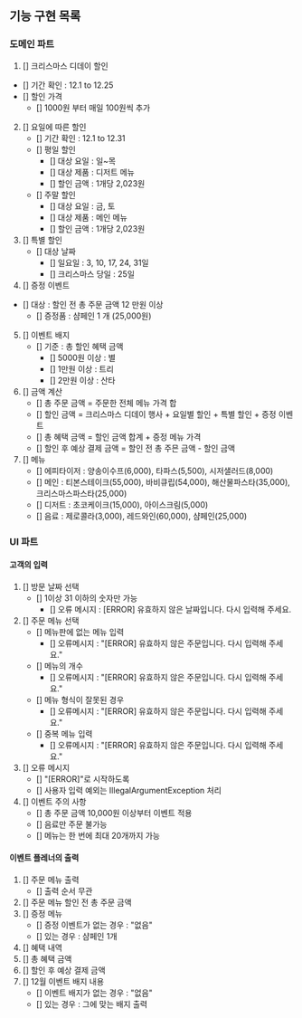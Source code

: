 ## 기능 구현 목록

### 도메인 파트
1. [] 크리스마스 디데이 할인
  - [] 기간 확인 : 12.1 to 12.25
  - [] 할인 가격
    - [] 1000원 부터 매일 100원씩 추가
2. [] 요일에 따른 할인
   - [] 기간 확인 : 12.1 to 12.31
   - [] 평일 할인
     - [] 대상 요일 : 일~목
     - [] 대상 제품 : 디저트 메뉴
     - [] 할인 금액 : 1개당 2,023원
   - [] 주말 할인
     - [] 대상 요일 : 금, 토
     - [] 대상 제품 : 메인 메뉴
     - [] 할인 금액 : 1개당 2,023원
3. [] 특별 할인 
   - [] 대상 날짜
     - [] 일요일 : 3, 10, 17, 24, 31일
     - [] 크리스마스 당일 : 25일
4. [] 증정 이벤트
  - [] 대상 : 할인 전 총 주문 금액 12 만원 이상
    - [] 증정품 : 샴페인 1 개 (25,000원)
5. [] 이벤트 배지
   - [] 기준 : 총 할인 혜택 금액
     - [] 5000원 이상 : 별
     - [] 1만원 이상 : 트리
     - [] 2만원 이상 : 산타
6. [] 금액 계산
   - [] 총 주문 금액 = 주문한 전체 메뉴 가격 합
   - [] 할인 금액 = 크리스마스 디데이 행사 + 요일별 할인 + 특별 할인 + 증정 이벤트
   - [] 총 혜택 금액 = 할인 금액 합계 + 증정 메뉴 가격
   - [] 할인 후 예상 결제 금액 = 할인 전 총 주믄 금액 - 할인 금액
7. [] 메뉴
   - [] 에피타이저 : 양송이수프(6,000), 타파스(5,500), 시저샐러드(8,000)
   - [] 메인 : 티본스테이크(55,000), 바비큐립(54,000), 해산물파스타(35,000), 크리스마스파스타(25,000)
   - [] 디저트 : 초코케이크(15,000), 아이스크림(5,000)
   - [] 음료 : 제로콜라(3,000), 레드와인(60,000), 샴페인(25,000)

### UI 파트
#### 고객의 입력
1. [] 방문 날짜 선택
   - [] 1이상 31 이하의 숫자만 가능
     - [] 오류 메시지 : [ERROR] 유효하지 않은 날짜입니다. 다시 입력해 주세요.
2. [] 주문 메뉴 선택
   - [] 메뉴판에 없는 메뉴 입력
     - [] 오류메시지 : "[ERROR] 유효하지 않은 주문입니다. 다시 입력해 주세요."
   - [] 메뉴의 개수
     - [] 오류메시지 : "[ERROR] 유효하지 않은 주문입니다. 다시 입력해 주세요."
   - [] 메뉴 형식이 잘못된 경우
     - [] 오류메시지 : "[ERROR] 유효하지 않은 주문입니다. 다시 입력해 주세요."
   - [] 중복 메뉴 입력
     - [] 오류메시지 : "[ERROR] 유효하지 않은 주문입니다. 다시 입력해 주세요."
3. [] 오류 메시지
   - [] "[ERROR]"로 시작하도록
   - [] 사용자 입력 예외는 IllegalArgumentException 처리
4. [] 이벤트 주의 사항
    - [] 총 주문 금액 10,000원 이상부터 이벤트 적용
    - [] 음료만 주문 불가능
    - [] 메뉴는 한 번에 최대 20개까지 가능

#### 이벤트 플레너의 출력
1. [] 주문 메뉴 출력
    - [] 출력 순서 무관
2. [] 주문 메뉴 할인 전 총 주문 금액
3. [] 증정 메뉴
    - [] 증정 이벤트가 없는 경우 : "없음"
    - [] 있는 경우 : 샴페인 1개
4. [] 혜택 내역
5. [] 총 혜택 금액
6. [] 할인 후 예상 결제 금액
7. [] 12월 이벤트 배지 내용
    - [] 이벤트 배지가 없는 경우 : "없음"
    - [] 있는 경우 : 그에 맞는 배지 출력